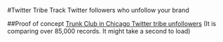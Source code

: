 #Twitter Tribe
Track Twitter followers who unfollow your brand

##Proof of concept
[Trunk Club in Chicago Twitter tribe unfollowers](http://twitter-tribe.herokuapp.com/compare_records)
(It is comparing over 85,000 records. It might take a second to load)
